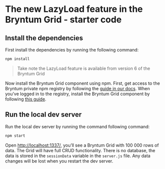 # The new LazyLoad feature in the Bryntum Grid - starter code

## Install the dependencies

First install the dependencies by running the following command:

```bash
npm install
```

> Take note the LazyLoad feature is available from version 6 of the Bryntum Grid

Now install the Bryntum Grid component using npm. First, get access to the Bryntum private npm registry by following the [guide in our docs](https://www.bryntum.com/products/grid/docs/guide/Grid/quick-start/javascript-npm#access-to-npm-registry). When you’ve logged in to the registry, install the Bryntum Grid component by following [this guide](https://www.bryntum.com/products/grid/docs/guide/Grid/quick-start/javascript-npm#install-component).

## Run the local dev server

Run the local dev server by running the command following command:

```bash
npm start
```

Open [http://localhost:1337/](http://localhost:1337/), you’ll see a Bryntum Grid with 100 000 rows of data. The Grid will have full CRUD functionality. There is no database, the data is stored in the `sessionData` variable in the `server.js` file. Any data changes will be lost when you restart the dev server. 
